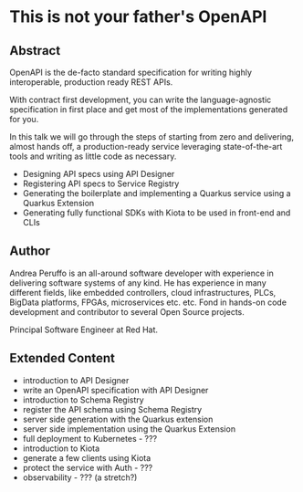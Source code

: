 # This is not your father's OpenAPI

## Abstract

OpenAPI is the de-facto standard specification for writing highly interoperable, production ready REST APIs.

With contract first development, you can write the language-agnostic specification in first place and get most of the implementations generated for you.

In this talk we will go through the steps of starting from zero and delivering, almost hands off, a production-ready service leveraging state-of-the-art tools and writing as little code as necessary.

- Designing API specs using API Designer
- Registering API specs to Service Registry
- Generating the boilerplate and implementing a Quarkus service using a Quarkus Extension
- Generating fully functional SDKs with Kiota to be used in front-end and CLIs

## Author

Andrea Peruffo is an all-around software developer with experience in delivering software systems of any kind. He has experience in many different fields, like embedded controllers, cloud infrastructures, PLCs, BigData platforms, FPGAs, microservices etc. etc. Fond in hands-on code development and contributor to several Open Source projects.

Principal Software Engineer at Red Hat.

## Extended Content

- introduction to API Designer
- write an OpenAPI specification with API Designer
- introduction to Schema Registry
- register the API schema using Schema Registry
- server side generation with the Quarkus extension
- server side implementation using the Quarkus Extension
- full deployment to Kubernetes - ???
- introduction to Kiota
- generate a few clients using Kiota
- protect the service with Auth - ???
- observability - ??? (a stretch?)
